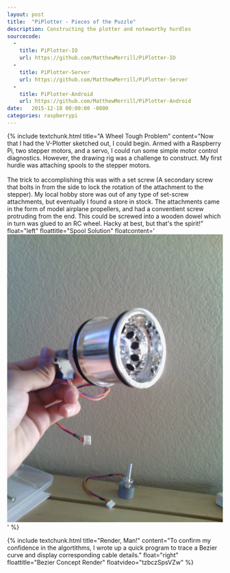 ```yaml
---
layout: post
title:  "PiPlotter - Pieces of the Puzzle"
description: Constructing the plotter and noteworthy hurdles
sourcecode: 
  -
    title: PiPlotter-IO
    url: https://github.com/MatthewMerrill/PiPlotter-IO
  -
    title: PiPlotter-Server
    url: https://github.com/MatthewMerrill/PiPlotter-Server
  -
    title: PiPlotter-Android
    url: https://github.com/MatthewMerrill/PiPlotter-Android
date:   2015-12-18 00:00:00 -0800
categories: raspberrypi
---
```

{% include textchunk.html title="A Wheel Tough Problem" content="Now that I had the V-Plotter sketched out, I could begin. Armed with a Raspberry Pi, two stepper motors, and a servo, I could run some simple motor control diagnostics. However, the drawing rig was a challenge to construct. My first hurdle was attaching spools to the stepper motors.<br><br>The trick to accomplishing this was with a set screw (A secondary screw that bolts in from the side to lock the rotation of the attachment to the stepper). My local hobby store was out of any type of set-screw attachments, but eventually I found a store in stock. The attachments came in the form of model airplane propellers, and had a conventient screw protruding from the end. This could be screwed into a wooden dowel which in turn was glued to an RC wheel. Hacky at best, but that's the spirit!" float="left" floattitle="Spool Solution" floatcontent='<img src="/images/raspberrypi/piplotter/spool.jpg">' %}

{% include textchunk.html title="Render, Man!" content="To confirm my confidence in the algortithms, I wrote up a quick program to trace a Bezier curve and display corresponding cable details." float="right" floattitle="Bezier Concept Render" floatvideo="tzbczSpsVZw"	%}